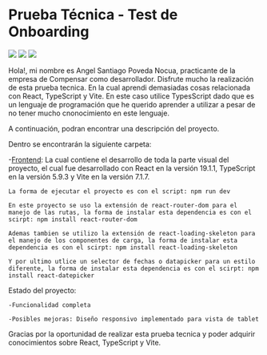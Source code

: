 # Prueba Técnica - Test de Onboarding

![](https://img.shields.io/badge/React-19.1.1-blue?style=flat-square&logo=react)
![](https://img.shields.io/badge/TypeScript-5.9.3-blue?style=flat-square&logo=typescript)
![](https://img.shields.io/badge/Vite-7.1.7-purple?style=flat-square&logo=vite)


Hola!, mi nombre es Angel Santiago Poveda Nocua, practicante de la empresa de Compensar como desarrollador. Disfrute mucho la realización de esta prueba tecnica. En la cual aprendi demasiadas cosas relacionada con React, TypeScript y Vite. En este caso utilice TypesScript dado que es un lenguaje de programación que he querido aprender a utilizar a pesar de no tener mucho cnonocimiento en este lenguaje.

A continuación, podran encontrar una descripción del proyecto.

Dentro se encontrarán la siguiente carpeta:

-[Frontend](https://github.com/XSANTRAX/prueba-Test-Onboarding/tree/main/Test-Onboarding/src): La cual contiene el desarrollo de toda la parte visual del proyecto, el cual fue desarrollado con React en la versión 19.1.1, TypeScript en la versión 5.9.3 y Vite en la versión 7.1.7.
```
La forma de ejecutar el proyecto es con el script: npm run dev
```

```
En este proyecto se uso la extensión de react-router-dom para el manejo de las rutas, la forma de instalar esta dependencia es con el scirpt: npm install react-router-dom
```

```
Ademas tambien se utilizo la extensión de react-loading-skeleton para el manejo de los componentes de carga, la forma de instalar esta dependencia es con el scirpt: npm install react-loading-skeleton
```

```
Y por ultimo utlice un selector de fechas o datapicker para un estilo diferente, la forma de instalar esta dependencia es con el scirpt: npm install react-datepicker
```


Estado del proyecto:
```
-Funcionalidad completa
```

```
-Posibles mejoras: Diseño responsivo implementado para vista de tablet 
```

Gracias por la oportunidad de realizar esta prueba tecnica y poder adquirir conocimientos sobre React, TypeScript y Vite.